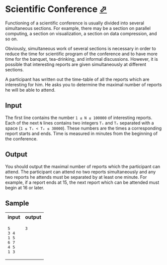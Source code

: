 # Scientific Conference [⬀](https://acm.timus.ru/problem.aspx?space=1&num=1203)

Functioning of a scientific conference is usually divided into several simultaneous sections. For example, there may be a section on parallel computing, a section on visualization, a section on data compression, and so on.

Obviously, simultaneous work of several sections is necessary in order to reduce the time for scientific program of the conference and to have more time for the banquet, tea-drinking, and informal discussions. However, it is possible that interesting reports are given simultaneously at different sections.

A participant has written out the time-table of all the reports which are interesting for him. He asks you to determine the maximal number of reports he will be able to attend.

## Input

The first line contains the number `1 ≤ N ≤ 100000` of interesting reports. Each of the next `N` lines contains two integers `Tₛ` and `Tₑ` separated with a space (`1 ≤ Tₛ < Tₑ ≤ 30000`). These numbers are the times a corresponding report starts and ends. Time is measured in minutes from the beginning of the conference.

## Output

You should output the maximal number of reports which the participant can attend. The participant can attend no two reports simultaneously and any two reports he attends must be separated by at least one minute. For example, if a report ends at 15, the next report which can be attended must begin at 16 or later.

## Sample

<table>
<tr>
<th>input</th>
<th>output</th>
</tr>
<tr>
<td style="vertical-align: top">
<pre>
5
3 4
1 5
6 7
4 5
1 3
</pre>
</td>
<td style="vertical-align: top">
<pre>
3
</pre>
</td>
</tr>
</table>
